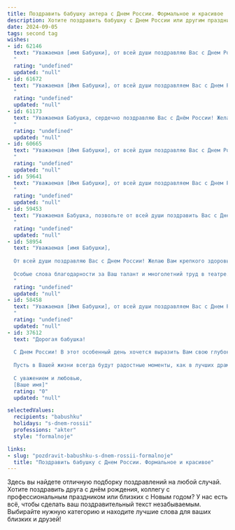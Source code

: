 ```yaml
---
title: Поздравить бабушку актера с Днем России. Формальное и красивое
description: Хотите поздравить бабушку с Днем России или другим праздником? Наш ИИ создаст незабываемое поздравление, а вы обязательно выделитесь среди других.  
date: 2024-09-05
tags: second tag
wishes:
- id: 62146
  text: "Уважаемая [имя Бабушки], от всей души поздравляю Вас с Днем России! Желаю Вам крепкого здоровья, благополучия и долгих лет жизни. Пусть Ваш талант актера продолжает радовать зрителей, а Ваша душа  остается  полной  жизнерадостности и  творческой  энергии!
  "
  rating: "undefined"
  updated: "null"
- id: 61672
  text: "Уважаемая [Имя Бабушки], от всей души поздравляем Вас с Днем России! Желаем Вам крепкого здоровья, благополучия и долгих лет жизни. Пусть Ваш талант актера всегда будет востребован, а Ваша жизнь будет наполнена радостью и любовью!
  "
  rating: "undefined"
  updated: "null"
- id: 61173
  text: "Уважаемая Бабушка, сердечно поздравляю Вас с Днём России! Желаю Вам крепкого здоровья, благополучия и  долгих лет жизни, наполненных радостью и творческой энергией. Пусть Ваша артистическая душа всегда сияет яркими красками, а Ваши таланты и опыт продолжают вдохновлять всех, кто Вас окружает.
  "
  rating: "undefined"
  updated: "null"
- id: 60665
  text: "Уважаемая [Имя Бабушки], от всей души поздравляю Вас с Днем России! Желаю Вам крепкого здоровья, семейного благополучия и ярких творческих успехов! Пусть Ваше талантливое актерское мастерство всегда радует зрителей!
  "
  rating: "undefined"
  updated: "null"
- id: 59641
  text: "Уважаемая [Имя Бабушки], от всей души поздравляем Вас с Днем России! Желаем Вам крепкого здоровья, благополучия и, конечно же, ярких творческих успехов на сцене! Пусть каждый Ваш выход будет блистательным, а  зрители всегда встречают Вас овациями.
  "
  rating: "undefined"
  updated: "null"
- id: 59453
  text: "Уважаемая Бабушка, позвольте от всей души поздравить Вас с Днем России! Желаю Вам крепкого здоровья, оптимизма и благополучия. Пусть ваша жизнь будет наполнена радостью, а талант актера продолжает радовать зрителей. С праздником!
  "
  rating: "undefined"
  updated: "null"
- id: 58954
  text: "Уважаемая [имя Бабушки],
  
  От всей души поздравляю Вас с Днем России! Желаю Вам крепкого здоровья, бодрости духа и много радости в жизни. Пусть этот праздник принесет Вам мир, добро и светлые эмоции.
  
  Особые слова благодарности за Ваш талант и многолетний труд в театре. Ваша игра всегда была яркой и трогательной, Вы настоящий мастер своего дела!
  "
  rating: "undefined"
  updated: "null"
- id: 58458
  text: "Уважаемая [Имя Бабушки], от всей души поздравляем Вас с Днем России! Желаем Вам крепкого здоровья, благополучия и долгих лет жизни. Пусть Ваша душа всегда будет светлой, а сердце – полным любви. Пусть этот день станет символом единства и процветания нашей Родины.
  "
  rating: "undefined"
  updated: "null"
- id: 37612
  text: "Дорогая бабушка!
  
  С Днем России! В этот особенный день хочется выразить Вам свою глубокую благодарность за Вашу мудрость, теплоту и жизненный опыт. Вы — яркий пример патриотизма и любви к родной земле. Ваши истории, как настоящие театральные спектакли, вдохновляют и учат ценить то, что реально и дорого.
  
  Пусть в Вашей жизни всегда будут радостные моменты, как в лучших драмах, а каждый новый день дарит уверенность в том, что мы живем в удивительной стране. Желаю крепкого здоровья, счастья и долгих лет в окружении тех, кто Вас любит.
  
  С уважением и любовью,
  [Ваше имя]"
  rating: "0"
  updated: "null"

selectedValues:
  recipients: "babushku"
  holidays: "s-dnem-rossii"
  professions: "akter"
  style: "formalnoje"

links:
- slug: "pozdravit-babushku-s-dnem-rossii-formalnoje"
  title: "Поздравить бабушку с Днем России. Формальное и красивое"
---
```


Здесь вы найдете отличную подборку поздравлений на любой случай. 
Хотите поздравить друга с днём рождения, коллегу с профессиональным праздником или близких с Новым годом? У нас есть всё, чтобы сделать ваш поздравительный текст незабываемым. Выбирайте нужную категорию и находите лучшие слова для ваших близких и друзей!
